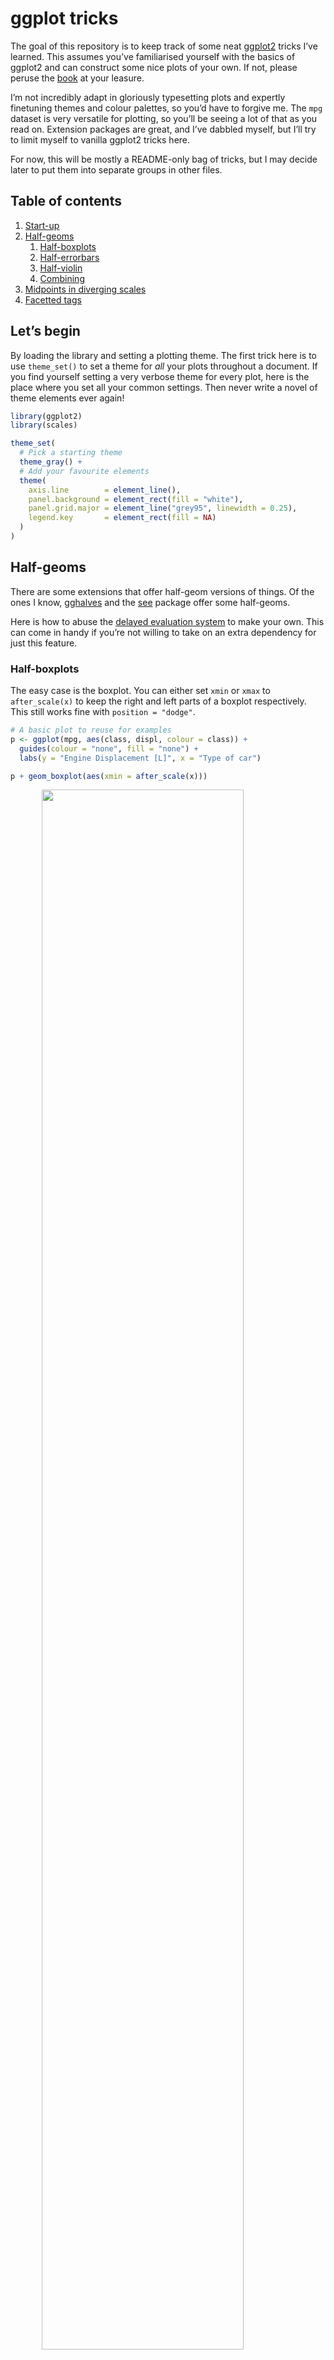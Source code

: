 
<!-- README.md is generated from README.Rmd. Please edit that file -->

# ggplot tricks

<!-- badges: start -->
<!-- badges: end -->

The goal of this repository is to keep track of some neat
[ggplot2](https://ggplot2.tidyverse.org/) tricks I’ve learned. This
assumes you’ve familiarised yourself with the basics of ggplot2 and can
construct some nice plots of your own. If not, please peruse the
[book](https://ggplot2-book.org/) at your leasure.

I’m not incredibly adapt in gloriously typesetting plots and expertly
finetuning themes and colour palettes, so you’d have to forgive me. The
`mpg` dataset is very versatile for plotting, so you’ll be seeing a lot
of that as you read on. Extension packages are great, and I’ve dabbled
myself, but I’ll try to limit myself to vanilla ggplot2 tricks here.

For now, this will be mostly a README-only bag of tricks, but I may
decide later to put them into separate groups in other files.

## Table of contents

1.  [Start-up](#let's-begin)
2.  [Half-geoms](#half-geoms)
    1.  [Half-boxplots](#half-boxplots)
    2.  [Half-errorbars](#half-errorbars)
    3.  [Half-violin](#half-violin)
    4.  [Combining](#combining)
3.  [Midpoints in diverging
    scales](#setting-midpoints-in-divergent-scales)
4.  [Facetted tags](#facetted-tags)

## Let’s begin

By loading the library and setting a plotting theme. The first trick
here is to use `theme_set()` to set a theme for *all* your plots
throughout a document. If you find yourself setting a very verbose theme
for every plot, here is the place where you set all your common
settings. Then never write a novel of theme elements ever again!

``` r
library(ggplot2)
library(scales)

theme_set(
  # Pick a starting theme
  theme_gray() +
  # Add your favourite elements
  theme(
    axis.line        = element_line(),
    panel.background = element_rect(fill = "white"),
    panel.grid.major = element_line("grey95", linewidth = 0.25),
    legend.key       = element_rect(fill = NA) 
  )
)
```

## Half-geoms

There are some extensions that offer half-geom versions of things. Of
the ones I know, [gghalves](https://erocoar.github.io/gghalves/) and the
[see](https://easystats.github.io/see/) package offer some half-geoms.

Here is how to abuse the [delayed evaluation
system](https://ggplot2.tidyverse.org/reference/aes_eval.html) to make
your own. This can come in handy if you’re not willing to take on an
extra dependency for just this feature.

### Half-boxplots

The easy case is the boxplot. You can either set `xmin` or `xmax` to
`after_scale(x)` to keep the right and left parts of a boxplot
respectively. This still works fine with `position = "dodge"`.

``` r
# A basic plot to reuse for examples
p <- ggplot(mpg, aes(class, displ, colour = class)) +
  guides(colour = "none", fill = "none") +
  labs(y = "Engine Displacement [L]", x = "Type of car")

p + geom_boxplot(aes(xmin = after_scale(x)))
```

<img src="man/figures/README-half_boxplot-1.png" width="80%" style="display: block; margin: auto;" />

### Half-errorbars

The same thing that works for boxplots, also works for errorbars.

``` r
p + geom_errorbar(
  stat = "summary",
  fun.data = mean_se,
  aes(xmin = after_scale(x))
)
```

<img src="man/figures/README-half_errorbar-1.png" width="80%" style="display: block; margin: auto;" />

### Half-violin

We can once again do the same thing for violin plots, but the layer
complains about not knowing about the `xmin` aesthetic. It does use that
aesthetic, but only after the data has been setup, so it is not
*intended* to be a user accessible aesthetic. We can silence the warning
by updating the `xmin` default to `NULL`, which means it won’t complain,
but also doesn’t use it if absent.

``` r
update_geom_defaults("violin", list(xmin = NULL))

p + geom_violin(aes(xmin = after_scale(x)))
```

<img src="man/figures/README-half_violin-1.png" width="80%" style="display: block; margin: auto;" />

### Combining

Not left as an exercise for the reader this time, but I just wanted to
show how it would work if you were to combine two halves and want them a
little bit offset from one another. We’ll abuse the errorbars to serve
as staples for the boxplots.

``` r
# A small nudge offset
offset <- 0.025

# We can pre-specify the mappings if we plan on recycling some
right_nudge <- aes(
  xmin = after_scale(x), 
  x = stage(class, after_stat = x + offset)
)
left_nudge  <- aes(
  xmax = after_scale(x),
  x = stage(class, after_stat = x - offset)
)

# Combining
p +
  geom_violin(right_nudge) +
  geom_boxplot(left_nudge) +
  geom_errorbar(left_nudge, stat = "boxplot", width = 0.3)
```

<img src="man/figures/README-combine_halves-1.png" width="80%" style="display: block; margin: auto;" />

## Setting midpoints in divergent scales

Let’s say you have better colour intuition than I have, and three
colours aren’t enough for your divergent colour palette needs. A
painpoint is that it is tricky to get the midpoint right if your limits
aren’t perfectly centered around it. Enter the `rescaler` argument in
league with `scales::rescale_mid()`.

``` r
my_palette <- c("dodgerblue", "deepskyblue", "white", "hotpink", "deeppink")

p <- ggplot(mpg, aes(displ, hwy, colour = cty - mean(cty))) +
  geom_point() +
  labs(
    x = "Engine displacement [L]",
    y = "Highway miles per gallon",
    colour = "Centered\nvalue"
  )

p + 
  scale_colour_gradientn(
    colours = my_palette, 
    rescaler = ~ rescale_mid(.x, mid = 0)
  )
```

<img src="man/figures/README-divergent_midpoint-1.png" width="80%" style="display: block; margin: auto;" />

An alternative is to simply center the limits on x. We can do that by
providing a function to the scale’s limits.

``` r
p +
  scale_colour_gradientn(
    colours = my_palette, 
    limits = ~ c(-1, 1) * max(abs(.x))
  )
```

<img src="man/figures/README-centered_midpoint-1.png" width="80%" style="display: block; margin: auto;" />

## Facetted tags

Putting text annotations on facetted plots is a pain, because limits can
vary on a per-panel basis, so it is very difficult to find the correct
position. An extension that explores alleviating this pain is the
[tagger](https://github.com/eliocamp/tagger) extension, but we can do a
similar thing in vanilla ggplot2.

Luckily, there is a mechanic in ggplot2’s position axes that let’s
`-Inf` and `Inf` be interpreted as the scale’s minimum and maximum limit
respectively. You can exploit this by choosing `x = Inf, y = Inf` to put
the labels in a corner. You can also use `-Inf` instead of `Inf` to
place at the bottom instead of top, or left instead of right.

We need to match the `hjust`/`vjust` arguments to the side of the plot.
For `x/y = Inf`, they would need to be `hjust/vjust = 1`, and for
`x/y = -Inf` they need to be `hjust/vjust = 0`.

``` r
p + facet_wrap(~ class, scales = "free") +
  geom_text(
    # We only need 1 row per facet, so we deduplicate the facetting variable
    data = ~ subset(.x, !duplicated(class)),
    aes(x = Inf, y = Inf, label = LETTERS[seq_along(class)]),
    hjust = 1, vjust = 1,
    colour = "black"
  )
```

<img src="man/figures/README-facet_tag_text-1.png" width="80%" style="display: block; margin: auto;" />

Unfortunately, this places the text straight at the border of the panel,
which may offend our sense of beauty. We can get slightly fancier by
using `geom_label()`, which lets us more precisely control the spacing
between the text and the panel borders by setting the `label.padding`
argument.

Moreover, we can use `label.size = NA, fill = NA` to hide the textbox
part of the geom. For illustration purposes, we now place the tag at the
top-left instead of top-right.

``` r
p + facet_wrap(~ class, scales = "free") +
  geom_label(
    data = ~ subset(.x, !duplicated(class)),
    aes(x = -Inf, y = Inf, label = LETTERS[seq_along(class)]),
    hjust = 0, vjust = 1, label.size = NA, fill = NA,
    label.padding = unit(5, "pt"),
    colour = "black"
  )
```

<img src="man/figures/README-facet_tag_label-1.png" width="80%" style="display: block; margin: auto;" />

<details style="margin-bottom:10px;">
<summary>
Session info
</summary>

    #> ─ Session info ───────────────────────────────────────────────────────────────
    #>  setting  value
    #>  version  R version 4.2.2 (2022-10-31 ucrt)
    #>  os       Windows 10 x64 (build 22000)
    #>  system   x86_64, mingw32
    #>  ui       RTerm
    #>  language (EN)
    #>  collate  English_United Kingdom.utf8
    #>  ctype    English_United Kingdom.utf8
    #>  tz       Europe/Berlin
    #>  date     2023-01-22
    #>  pandoc   2.19.2
    #> 
    #> ─ Packages ───────────────────────────────────────────────────────────────────
    #>  package     * version date (UTC) lib source
    #>  assertthat    0.2.1   2019-03-21 []  CRAN (R 4.2.0)
    #>  cli           3.4.1   2022-09-23 []  CRAN (R 4.2.2)
    #>  colorspace    2.0-3   2022-02-21 []  CRAN (R 4.2.0)
    #>  DBI           1.1.3   2022-06-18 []  CRAN (R 4.2.2)
    #>  digest        0.6.29  2021-12-01 []  CRAN (R 4.2.0)
    #>  dplyr         1.0.10  2022-09-01 []  CRAN (R 4.2.1)
    #>  evaluate      0.19    2022-12-13 []  CRAN (R 4.2.2)
    #>  fansi         1.0.3   2022-03-24 []  CRAN (R 4.2.0)
    #>  farver        2.1.1   2022-07-06 []  CRAN (R 4.2.1)
    #>  fastmap       1.1.0   2021-01-25 []  CRAN (R 4.2.0)
    #>  generics      0.1.3   2022-07-05 []  CRAN (R 4.2.1)
    #>  ggplot2     * 3.4.0   2022-11-04 []  CRAN (R 4.2.2)
    #>  glue          1.6.2   2022-02-24 []  CRAN (R 4.2.0)
    #>  gtable        0.3.1   2022-09-01 []  CRAN (R 4.2.1)
    #>  highr         0.10    2022-12-22 []  CRAN (R 4.2.2)
    #>  htmltools     0.5.4   2022-12-07 []  CRAN (R 4.2.2)
    #>  knitr         1.41    2022-11-18 []  CRAN (R 4.2.2)
    #>  labeling      0.4.2   2020-10-20 []  CRAN (R 4.2.0)
    #>  lifecycle     1.0.3   2022-10-07 []  CRAN (R 4.2.2)
    #>  magrittr      2.0.3   2022-03-30 []  CRAN (R 4.2.0)
    #>  munsell       0.5.0   2018-06-12 []  CRAN (R 4.2.0)
    #>  pillar        1.8.1   2022-08-19 []  CRAN (R 4.2.1)
    #>  pkgconfig     2.0.3   2019-09-22 []  CRAN (R 4.2.0)
    #>  R6            2.5.1   2021-08-19 []  CRAN (R 4.2.0)
    #>  ragg          1.2.2   2022-02-21 []  CRAN (R 4.2.0)
    #>  rlang         1.0.6   2022-09-24 []  CRAN (R 4.2.1)
    #>  rmarkdown     2.19    2022-12-15 []  CRAN (R 4.2.2)
    #>  rstudioapi    0.14    2022-08-22 []  CRAN (R 4.2.2)
    #>  scales      * 1.2.1   2022-08-20 []  CRAN (R 4.2.2)
    #>  sessioninfo   1.2.2   2021-12-06 []  CRAN (R 4.2.0)
    #>  stringi       1.7.6   2021-11-29 []  CRAN (R 4.2.0)
    #>  stringr       1.5.0   2022-12-02 []  CRAN (R 4.2.2)
    #>  systemfonts   1.0.4   2022-02-11 []  CRAN (R 4.2.0)
    #>  textshaping   0.3.6   2021-10-13 []  CRAN (R 4.2.0)
    #>  tibble        3.1.8   2022-07-22 []  CRAN (R 4.2.1)
    #>  tidyselect    1.2.0   2022-10-10 []  CRAN (R 4.2.2)
    #>  utf8          1.2.2   2021-07-24 []  CRAN (R 4.2.0)
    #>  vctrs         0.5.0   2022-10-22 []  CRAN (R 4.2.2)
    #>  withr         2.5.0   2022-03-03 []  CRAN (R 4.2.0)
    #>  xfun          0.36    2022-12-21 []  CRAN (R 4.2.2)
    #>  yaml          2.3.5   2022-02-21 []  CRAN (R 4.2.0)
    #> 
    #> 
    #> ──────────────────────────────────────────────────────────────────────────────

</details>
